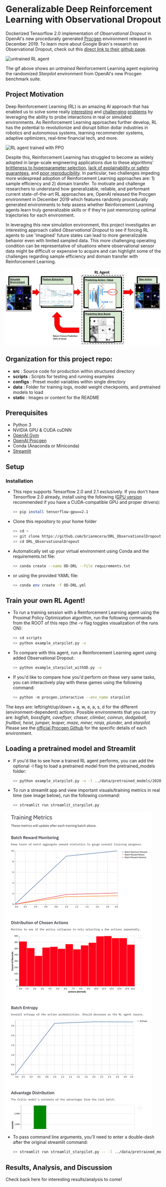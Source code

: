 # Generalizable Deep Reinforcement Learning with Observational Dropout
Dockerized Tensorflow 2.0 implementation of *Observational Dropout* in OpenAI's new procedurally generated [Procgen](https://openai.com/blog/procgen-benchmark/) environment released in December 2019. To learn more about Google Brain's research on Observational Dropout, check out this [direct link to their github page](https://learningtopredict.github.io/ "Observational Dropout"). 

![untrained RL agent](https://github.com/brianmcera/DRL_ObservationalDropout/blob/master/static/RL1.gif) 

The gif above shows an _untrained_ Reinforcement Learning agent exploring the randomized *Starpilot* environment from OpenAI's new Procgen benchmark suite.

## Project Motivation
Deep Reinforcement Learning (RL) is an amazing AI approach that has enabled us to solve some really [interesting](https://openai.com/blog/emergent-tool-use/) and [challenging](https://deepmind.com/research/case-studies/alphago-the-story-so-far) [problems](https://openai.com/blog/openai-five/) by leveraging the ability to probe interactions in real or simulated environments. As Reinforcement Learning approaches further develop, RL has the potential to revolutionize and disrupt billion dollar industries in robotics and autonomous systems, learning recommender systems, adaptive optimizers, real-time financial tech, and more.

![RL agent trained with PPO](https://github.com/brianmcera/DRL_ObservationalDropout/blob/master/static/RL2.gif)

Despite this, Reinforcement Learning has struggled to become as widely adopted in large-scale engineering applications due to these algorithms' [brittleness to hyperparameter selection](https://arxiv.org/abs/1811.02553), [lack of explainability or safety guarantees](https://arxiv.org/abs/1606.06565), and [poor reproducibility](https://arxiv.org/abs/1904.12901). In particular, two challenges impeding more widespread adoption of Reinforcement Learning approaches are: 1) sample efficiency and 2) domain transfer. To motivate and challenge researchers to understand how generalizable, reliable, and performant current state-of-the-art RL approaches are, OpenAI released the Procgen environment in December 2019 which features randomly procedurally generated environments to help assess whether Reinforcement Learning agents learn truly generalizable skills or if they're just memorizing optimal trajectories for each environment.

In leveraging this new simulation environment, this project investigates an interesting approach called *Observational Dropout* to see if forcing RL agents to use 'imagined' future states can lead to more generalizable behavior even with limited sampled data. This more challenging operating condition can be representative of situations where observational sensor data might be difficult or expensive to acquire and can highlight some of the challenges regarding sample efficiency and domain transfer with Reinforcement Learning.

![Observational Dropout Flow](https://github.com/brianmcera/DRL_ObservationalDropout/blob/master/static/OD_model.png) 

## Organization for this project repo:
- **src** : Source code for production within structured directory
- **scripts** : Scripts for testing and running examples
- **configs** : Preset model variables within single directory 
- **data** : Folder for training logs, model weight checkpoints, and pretrained models to load
- **static** : Images or content for the README 

## Prerequisites
- Python 3
- NVIDIA GPU & CUDA cuDNN
- [OpenAI Gym](https://gym.openai.com/)
- [OpenAI Procgen](https://openai.com/blog/procgen-benchmark/)
- Conda (Anaconda or Miniconda)
- [Streamlit](https://www.streamlit.io/)

## Setup
### Installation
- This repo supports Tensorflow 2.0 and 2.1 exclusively. If you don't have Tensorflow 2.0 already, install using the following ([GPU version](https://www.tensorflow.org/install/gpu) recommended if you have a CUDA-compatible GPU and proper drivers):
    ```bash
    >> pip install tensorflow-gpu==2.1  
    ```
- Clone this repository to your home folder
    ```bash
    >> cd ~
    >> git clone https://github.com/brianmcera/DRL_ObservationalDropout.git
    >> cd DRL_ObservationalDropout
    ```
- Automatically set up your virtual environment using Conda and the requirements.txt file: 
    ```bash
    >> conda create --name OD-DRL --file requirements.txt
    ```
- or using the provided YAML file:
    ```bash
    >> conda env create -f OD-DRL.yml
    ```

## Train your own RL Agent!
- To run a training session with a Reinforcement Learning agent using the Proximal Policy Optimization algorithm, run the following commands from the ROOT of this repo (the -v flag toggles visualization of the runs ON):
    ```bash
    >> cd scripts
    >> python example_starpilot.py -v
    ```
- To compare with this agent, run a Reinforcement Learning agent using added Observational Dropout:
    ```bash
    >> python example_starpilot_withOD.py -v
    ```
- If you'd like to compare how you'd perform on these very same tasks, you can interactively play with these games using the following command:
    ```bash
    >> python -m procgen.interactive --env_name starpilot
    ```
The keys are: left/right/up/down + q, w, e, a, s, d for the different (environment-dependent) actions. 
Possible environments that you can try are:
   *bigfish, bossfight, caveflyer, chaser, climber, coinrun, dodgeball, fruitbot, heist, jumper, leaper, maze, miner, ninja, plunder,* and *starpilot.* Please see the [official Procgen Github](https://github.com/openai/procgen) for the specific details of each environment.
   
## Loading a pretrained model and Streamlit
- If you'd like to see how a trained RL agent performs, you can add the optional -l flag to load a pretrained model from the pretrained_models folder:
    ```bash
    >> python example_starpilot.py -v -l ../data/pretrained_models/20200228-starpilot_random_A2C_SharedCNN_4800000
    ```
- To run a streamlit app and view important visuals/training metrics in real time (see image below), run the following command:
    ```bash
    >> streamlit run streamlit_starpilot.py
    ```
![streamlit](https://github.com/brianmcera/DRL_ObservationalDropout/blob/master/static/streamlit_2.png) 

- To pass command line arguments, you'll need to enter a double-dash after the original streamlit command:
    ```bash
    >> streamlit run streamlit_starpilot.py -- -l ../data/pretrained_models/20200228-starpilot_random_A2C_SharedCNN_4800000
    ```
## Results, Analysis, and Discussion
Check back here for interesting results/analysis to come!

